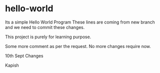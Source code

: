 # hello-world
Its a simple Hello World Program
These lines are coming from new branch and we need to commit these changes.

This project is purely for learning purpose.

Some more comment as per the request.
No more changes require now.  

10th Sept Changes

Kapish
